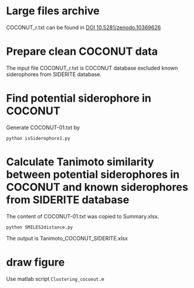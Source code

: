 # Large files archive
COCONUT_r.txt can be found in [DOI 10.5281/zenodo.10369626](https://zenodo.org/doi/10.5281/zenodo.10369626)

# Prepare clean COCONUT data
The input file COCONUT_r.txt is COCONUT database excluded known siderophores from SIDERITE database.

# Find potential siderophore in COCONUT
Generate COCONUT-01.txt by
```
python isSiderophore1.py
```

# Calculate Tanimoto similarity between potential siderophores in COCONUT and known siderophores from SIDERITE database
The content of COCONUT-01.txt was copied to Summary.xlsx.
```
python SMILES2distance.py
```
The output is Tanimoto_COCONUT_SIDERITE.xlsx

# draw figure
Use matlab script ```Clustering_coconut.m```
